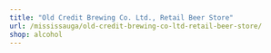 ```yaml
---
title: "Old Credit Brewing Co. Ltd., Retail Beer Store"
url: /mississauga/old-credit-brewing-co-ltd-retail-beer-store/
shop: alcohol
---
```

